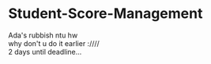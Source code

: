 # Student-Score-Management
Ada's rubbish ntu hw     
why don't u do it earlier :////    
2 days until deadline...   
